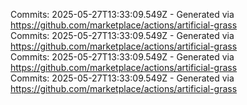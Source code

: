Commits: 2025-05-27T13:33:09.549Z - Generated via https://github.com/marketplace/actions/artificial-grass
<br>
Commits: 2025-05-27T13:33:09.549Z - Generated via https://github.com/marketplace/actions/artificial-grass
<br>
Commits: 2025-05-27T13:33:09.549Z - Generated via https://github.com/marketplace/actions/artificial-grass
<br>
Commits: 2025-05-27T13:33:09.549Z - Generated via https://github.com/marketplace/actions/artificial-grass
<br>

